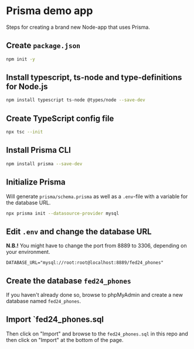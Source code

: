 # Prisma demo app

Steps for creating a brand new Node-app that uses Prisma.

## Create `package.json`

```bash
npm init -y
```

## Install typescript, ts-node and type-definitions for Node.js

```bash
npm install typescript ts-node @types/node --save-dev
```

## Create TypeScript config file

```bash
npx tsc --init
```

## Install Prisma CLI

```bash
npm install prisma --save-dev
```

## Initialize Prisma

Will generate `prisma/schema.prisma` as well as a `.env`-file with a variable
for the database URL.

```bash
npx prisma init --datasource-provider mysql
```

## Edit `.env` and change the database URL

**N.B.!** You might have to change the port from 8889 to 3306, depending on
your environment.

```env
DATABASE_URL="mysql://root:root@localhost:8889/fed24_phones"
```

## Create the database `fed24_phones`

If you haven't already done so, browse to phpMyAdmin and create a new database
named `fed24_phones`.

## Import `fed24_phones.sql

Then click on "Import" and browse to the `fed24_phones.sql` in this repo and
then click on "Import" at the bottom of the page.
